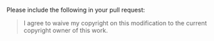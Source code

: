 Please include the following in your pull request:

> I agree to waive my copyright on this modification to the current
> copyright owner of this work.

